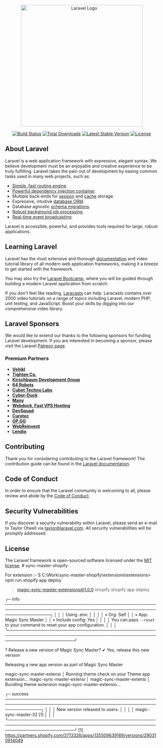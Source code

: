 <p align="center"><a href="https://laravel.com" target="_blank"><img src="https://raw.githubusercontent.com/laravel/art/master/logo-lockup/5%20SVG/2%20CMYK/1%20Full%20Color/laravel-logolockup-cmyk-red.svg" width="400" alt="Laravel Logo"></a></p>

<p align="center">
<a href="https://github.com/laravel/framework/actions"><img src="https://github.com/laravel/framework/workflows/tests/badge.svg" alt="Build Status"></a>
<a href="https://packagist.org/packages/laravel/framework"><img src="https://img.shields.io/packagist/dt/laravel/framework" alt="Total Downloads"></a>
<a href="https://packagist.org/packages/laravel/framework"><img src="https://img.shields.io/packagist/v/laravel/framework" alt="Latest Stable Version"></a>
<a href="https://packagist.org/packages/laravel/framework"><img src="https://img.shields.io/packagist/l/laravel/framework" alt="License"></a>
</p>

## About Laravel

Laravel is a web application framework with expressive, elegant syntax. We believe development must be an enjoyable and creative experience to be truly fulfilling. Laravel takes the pain out of development by easing common tasks used in many web projects, such as:

- [Simple, fast routing engine](https://laravel.com/docs/routing).
- [Powerful dependency injection container](https://laravel.com/docs/container).
- Multiple back-ends for [session](https://laravel.com/docs/session) and [cache](https://laravel.com/docs/cache) storage.
- Expressive, intuitive [database ORM](https://laravel.com/docs/eloquent).
- Database agnostic [schema migrations](https://laravel.com/docs/migrations).
- [Robust background job processing](https://laravel.com/docs/queues).
- [Real-time event broadcasting](https://laravel.com/docs/broadcasting).

Laravel is accessible, powerful, and provides tools required for large, robust applications.

## Learning Laravel

Laravel has the most extensive and thorough [documentation](https://laravel.com/docs) and video tutorial library of all modern web application frameworks, making it a breeze to get started with the framework.

You may also try the [Laravel Bootcamp](https://bootcamp.laravel.com), where you will be guided through building a modern Laravel application from scratch.

If you don't feel like reading, [Laracasts](https://laracasts.com) can help. Laracasts contains over 2000 video tutorials on a range of topics including Laravel, modern PHP, unit testing, and JavaScript. Boost your skills by digging into our comprehensive video library.

## Laravel Sponsors

We would like to extend our thanks to the following sponsors for funding Laravel development. If you are interested in becoming a sponsor, please visit the Laravel [Patreon page](https://patreon.com/taylorotwell).

### Premium Partners

- **[Vehikl](https://vehikl.com/)**
- **[Tighten Co.](https://tighten.co)**
- **[Kirschbaum Development Group](https://kirschbaumdevelopment.com)**
- **[64 Robots](https://64robots.com)**
- **[Cubet Techno Labs](https://cubettech.com)**
- **[Cyber-Duck](https://cyber-duck.co.uk)**
- **[Many](https://www.many.co.uk)**
- **[Webdock, Fast VPS Hosting](https://www.webdock.io/en)**
- **[DevSquad](https://devsquad.com)**
- **[Curotec](https://www.curotec.com/services/technologies/laravel/)**
- **[OP.GG](https://op.gg)**
- **[WebReinvent](https://webreinvent.com/?utm_source=laravel&utm_medium=github&utm_campaign=patreon-sponsors)**
- **[Lendio](https://lendio.com)**

## Contributing

Thank you for considering contributing to the Laravel framework! The contribution guide can be found in the [Laravel documentation](https://laravel.com/docs/contributions).

## Code of Conduct

In order to ensure that the Laravel community is welcoming to all, please review and abide by the [Code of Conduct](https://laravel.com/docs/contributions#code-of-conduct).

## Security Vulnerabilities

If you discover a security vulnerability within Laravel, please send an e-mail to Taylor Otwell via [taylor@laravel.com](mailto:taylor@laravel.com). All security vulnerabilities will be promptly addressed.

## License

The Laravel framework is open-sourced software licensed under the [MIT license](https://opensource.org/licenses/MIT).
#   s y n c - m a s t e r - s h o p i f y 
 
 


For extension :- S C:\Work\sync-master-shopify\extensions\extensions> npm run shopify app deploy

> magic-sync-master-extensions@1.0.0 shopify
> shopify app deploy

╭─ info ───────────────────────────────────────────────────────────────────────────────────────────────────────────────────╮
│                                                                                                                          │
│  Using .env:                                                                                                             │
│                                                                                                                          │
│    • Org:             Self                                                                                               │
│    • App:             Magic Sync Master                                                                                  │
│    • Include config:  Yes                                                                                                │
│                                                                                                                          │
│   You can pass `--reset` to your command to reset your app configuration.                                                │
│                                                                                                                          │
╰──────────────────────────────────────────────────────────────────────────────────────────────────────────────────────────╯

?  Release a new version of Magic Sync Master?
✔  Yes, release this new version


Releasing a new app version as part of Magic Sync Master

magic-sync-master-extensi │ Running theme check on your Theme app extension...
magic-sync-master-extensi │
magic-sync-master-extensi │ Bundling theme extension magic-sync-master-extensio...


╭─ success ────────────────────────────────────────────────────────────────────────────────────────────────────────────────╮
│                                                                                                                          │
│  New version released to users.                                                                                          │
│                                                                                                                          │
│  magic-sync-master-32 [1]                                                                                                │
│                                                                                                                          │
╰──────────────────────────────────────────────────────────────────────────────────────────────────────────────────────────╯
[1] https://partners.shopify.com/3713326/apps/135509639169/versions/290310914049


